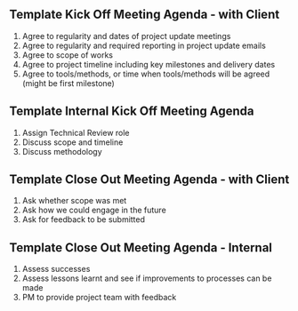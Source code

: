 ## Template Kick Off Meeting Agenda - with Client
1. Agree to regularity and dates of project update meetings		
2. Agree to regularity and required reporting in project update emails		
3. Agree to scope of works		
4. Agree to project timeline including key milestones and delivery dates		
5. Agree to tools/methods, or time when tools/methods will be agreed (might be first milestone)		


## Template Internal Kick Off Meeting Agenda
1. Assign Technical Review role		
2. Discuss scope and timeline		
3. Discuss methodology		

## Template Close Out Meeting Agenda - with Client
1. Ask whether scope was met
2. Ask how we could engage in the future
3. Ask for feedback to be submitted

## Template Close Out Meeting Agenda - Internal
1. Assess successes
2. Assess lessons learnt and see if improvements to processes can be made
3. PM to provide project team with feedback